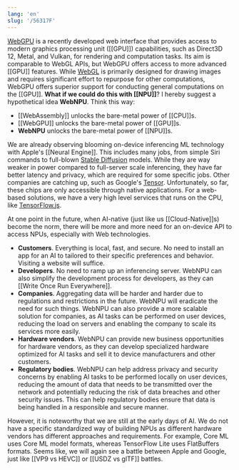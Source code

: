 ```yaml
---
lang: 'en'
slug: '/56317F'
---
```


[WebGPU](https://gpuweb.github.io/gpuweb/) is a recently developed web interface that provides access to modern graphics processing unit ([[GPU]]) capabilities, such as Direct3D 12, Metal, and Vulkan, for rendering and computation tasks. Its aim is comparable to WebGL APIs, but WebGPU offers access to more advanced [[GPU]] features. While [WebGL](https://developer.mozilla.org/docs/Web/API/WebGL_API) is primarily designed for drawing images and requires significant effort to repurpose for other computations, WebGPU offers superior support for conducting general computations on the [[GPU]]. **What if we could do this with [[NPU]]**? I hereby suggest a hypothetical idea **WebNPU**. Think this way:

- [[WebAssembly]] unlocks the bare-metal power of [[CPU]]s.
- [[WebGPU]] unlocks the bare-metal power of [[GPU]]s.
- **WebNPU** unlocks the bare-metal power of [[NPU]]s.

We are already observing blooming on-device inferencing ML technology with Apple's [[Neural Engine]]. This includes many jobs, from simple Siri commands to full-blown [Stable Diffusion](https://github.com/apple/ml-stable-diffusion) models. While they are way weaker in power compared to full-server scale inferencing, they have far better latency and privacy, which are required for some specific jobs. Other companies are catching up, such as Google's [Tensor](https://blog.google/products/pixel/introducing-google-tensor/). Unfortunately, so far, these chips are only accessible through native applications. For a web-based solutions, we have a very high level services that runs on the CPU, like [TensorFlow.js](https://www.tensorflow.org/js).

At one point in the future, when AI-native (just like us [[Cloud-Native]]s) become the norm, there will be more and more need for an on-device API to access NPUs, especially with Web technologies.

- **Customers**. Everything is local, fast, and secure. No need to install an app for an AI to tailored to their specific preferences and behavior. Visiting a website will suffice.
- **Developers**. No need to ramp up an inferencing server. WebNPU can also simplify the development process for developers, as they can [[Write Once Run Everywhere]].
- **Companies**. Aggregating data will be harder and harder due to regulations and restrictions in the future. WebNPU will eradicate the need for such things. WebNPU can also provide a more scalable solution for companies, as AI tasks can be performed on user devices, reducing the load on servers and enabling the company to scale its services more easily.
- **Hardware vendors**. WebNPU can provide new business opportunities for hardware vendors, as they can develop specialized hardware optimized for AI tasks and sell it to device manufacturers and other customers.
- **Regulatory bodies**. WebNPU can help address privacy and security concerns by enabling AI tasks to be performed locally on user devices, reducing the amount of data that needs to be transmitted over the network and potentially reducing the risk of data breaches and other security issues. This can help regulatory bodies ensure that data is being handled in a responsible and secure manner.

However, it is noteworthy that we are still at the early days of AI. We do not have a specific standardized way of building NPUs as different hardware vendors has different approaches and requirements. For example, Core ML uses Core ML model formats, whereas TensorFlow Lite uses FlatBuffers formats. Seems like, we will again see a battle between Apple and Google, just like [[VP9 vs HEVC]] or [[USDZ vs glTF]] battles.

